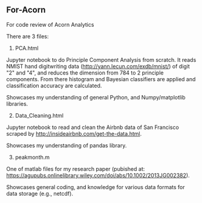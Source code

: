 ## For-Acorn
For code review of Acorn Analytics 

There are 3 files:

1. PCA.html

Jupyter notebook to do Principle Component Analysis from scratch. It reads NMIST hand digitwriting data (http://yann.lecun.com/exdb/mnist/) of digit "2" and "4", and reduces the dimension from 784 to 2 principle components. From there histogram and Bayesian classifiers are applied and classification accuracy are calculated.

Showcases my understanding of general Python, and Numpy/matplotlib libraries. 

2. Data_Cleaning.html

Jupyter notebook to read and clean the Airbnb data of San Francisco scraped by http://insideairbnb.com/get-the-data.html.

Showcases my understanding of pandas library.

3. peakmonth.m

One of matlab files for my research paper (pubished at: https://agupubs.onlinelibrary.wiley.com/doi/abs/10.1002/2013JG002382). 

Showcases general coding, and knowledge for various data formats for data storage (e.g., netcdf).
